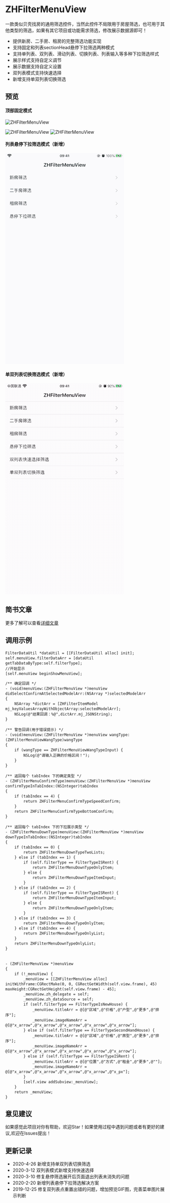 # ZHFilterMenuView
一款类似贝壳找房的通用筛选控件，当然此控件不局限用于房屋筛选，也可用于其他类型的筛选，如果有其它项目或功能需求筛选，修改展示数据源即可！
* 提供新房、二手房、租房的完整筛选功能实现
* 支持固定和列表sectionHead悬停下拉筛选两种模式
* 支持单列表、双列表、滑动列表、切换列表、列表输入等多种下拉筛选样式
* 展示样式支持自定义调节
* 展示数据支持自定义设置
* 双列表模式支持快速选择
* 新增支持单双列表切换筛选
## 预览
#### 顶部固定模式
![ZHFilterMenuView](/Image/filter.gif)

![ZHFilterMenuView](/Image/IMG_4274.PNG)
![ZHFilterMenuView](/Image/IMG_4276.PNG)
#### 列表悬停下拉筛选模式（新增）
![ZHFilterMenuView](/Image/filter2.gif)
#### 单双列表切换筛选模式（新增）
![ZHFilterMenuView](/Image/filter3.gif)

## 简书文章
更多了解可以查看[详细文章](https://www.jianshu.com/p/0f0638eef65f)
## 调用示例
```
FilterDataUtil *dataUtil = [[FilterDataUtil alloc] init];
self.menuView.filterDataArr = [dataUtil getTabDataByType:self.filterType];
//开始显示
[self.menuView beginShowMenuView];
```
```
/** 确定回调 */
- (void)menuView:(ZHFilterMenuView *)menuView didSelectConfirmAtSelectedModelArr:(NSArray *)selectedModelArr
{
    NSArray *dictArr = [ZHFilterItemModel mj_keyValuesArrayWithObjectArray:selectedModelArr];
    NSLog(@"结果回调：%@",dictArr.mj_JSONString);
}

/** 警告回调(用于错误提示) */
- (void)menuView:(ZHFilterMenuView *)menuView wangType:(ZHFilterMenuViewWangType)wangType
{
    if (wangType == ZHFilterMenuViewWangTypeInput) {
        NSLog(@"请输入正确的价格区间！");
    }
}

/** 返回每个 tabIndex 下的确定类型 */
- (ZHFilterMenuConfirmType)menuView:(ZHFilterMenuView *)menuView confirmTypeInTabIndex:(NSInteger)tabIndex
{
    if (tabIndex == 4) {
        return ZHFilterMenuConfirmTypeSpeedConfirm;
    }
    return ZHFilterMenuConfirmTypeBottomConfirm;
}

/** 返回每个 tabIndex 下的下拉展示类型 */
- (ZHFilterMenuDownType)menuView:(ZHFilterMenuView *)menuView downTypeInTabIndex:(NSInteger)tabIndex
{
    if (tabIndex == 0) {
        return ZHFilterMenuDownTypeTwoLists;
    } else if (tabIndex == 1) {
        if (self.filterType == FilterTypeISRent) {
            return ZHFilterMenuDownTypeOnlyItem;
        } else {
            return ZHFilterMenuDownTypeItemInput;
        }
    } else if (tabIndex == 2) {
        if (self.filterType == FilterTypeISRent) {
            return ZHFilterMenuDownTypeItemInput;
        } else {
            return ZHFilterMenuDownTypeOnlyItem;
        }
    } else if (tabIndex == 3) {
        return ZHFilterMenuDownTypeOnlyItem;
    } else if (tabIndex == 4) {
        return ZHFilterMenuDownTypeOnlyList;
    }
    return ZHFilterMenuDownTypeOnlyList;
}


- (ZHFilterMenuView *)menuView
{
    if (!_menuView) {
        _menuView = [[ZHFilterMenuView alloc] initWithFrame:CGRectMake(0, 0, CGRectGetWidth(self.view.frame), 45) maxHeight:CGRectGetHeight(self.view.frame) - 45];
        _menuView.zh_delegate = self;
        _menuView.zh_dataSource = self;
        if (self.filterType == FilterTypeIsNewHouse) {
            _menuView.titleArr = @[@"区域",@"价格",@"户型",@"更多",@"排序"];
            _menuView.imageNameArr = @[@"x_arrow",@"x_arrow",@"x_arrow",@"x_arrow",@"x_arrow"];
        } else if (self.filterType == FilterTypeSecondHandHouse) {
            _menuView.titleArr = @[@"区域",@"价格",@"房型",@"更多",@"排序"];
            _menuView.imageNameArr = @[@"x_arrow",@"x_arrow",@"x_arrow",@"x_arrow",@"x_arrow"];
        } else if (self.filterType == FilterTypeISRent) {
            _menuView.titleArr = @[@"位置",@"方式",@"租金",@"更多",@""];
            _menuView.imageNameArr = @[@"x_arrow",@"x_arrow",@"x_arrow",@"x_arrow",@"x_px"];
        }
        [self.view addSubview:_menuView];
    }
    return _menuView;
}
```
## 意见建议
如果感觉此项目对你有帮助，欢迎Star！如果使用过程中遇到问题或者有更好的建议,欢迎在Issues提出！
## 更新记录
* 2020-4-26  新增支持单双列表切换筛选
* 2020-3-12  双列表模式新增支持快速选择
* 2020-3-10  修复悬停筛选展开后页面退出列表未消失的问题
* 2020-2-20  新增列表悬停下拉筛选解决方案
* 2019-12-25 修复双列表点重置出错的问题，增加预览GIF图，完善菜单图片展示判断
